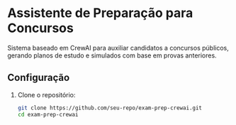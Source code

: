 # Assistente de Preparação para Concursos

Sistema baseado em CrewAI para auxiliar candidatos a concursos públicos, gerando planos de estudo e simulados com base em provas anteriores.

## Configuração

1. Clone o repositório:
   ```bash
   git clone https://github.com/seu-repo/exam-prep-crewai.git
   cd exam-prep-crewai